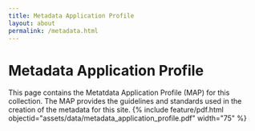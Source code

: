 ```yaml
---
title: Metadata Application Profile
layout: about
permalink: /metadata.html
---
```


# Metadata Application Profile
This page contains the Metatdata Application Profile (MAP) for this collection. The MAP provides the guidelines and standards used in the creation of the metadata for this site.
{% include feature/pdf.html objectid="assets/data/metadata_application_profile.pdf" width="75" %}
